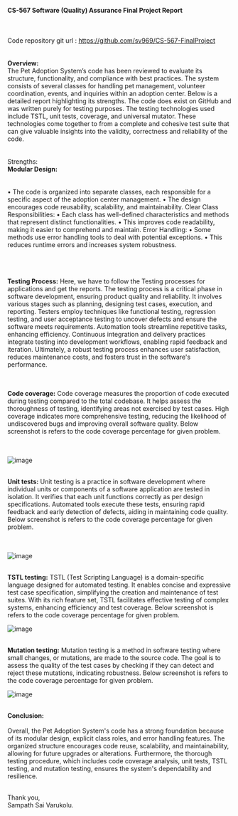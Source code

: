 <strong>CS-567 Software (Quality) Assurance Final Project Report</strong><br /><br /><br /><br />
Code repository git url :
https://github.com/sv969/CS-567-FinalProject <br /><br /><br />
<strong>Overview:</strong><br />
The Pet Adoption System’s code has been reviewed to evaluate its structure, functionality, and compliance with best practices. The system consists of several classes for handling pet management, volunteer coordination, events, and inquiries within an adoption center. Below is a detailed report highlighting its strengths. The code does exist on GitHub and was written purely for testing purposes. The testing technologies used include TSTL, unit tests, coverage, and universal mutator. These technologies come together to from a complete and cohesive test suite that can give valuable insights into the validity, correctness and reliability of the code.<br /><br /><br />
Strengths:<br />
<strong>Modular Design:</strong> <br /><br /><br />
• The code is organized into separate classes, each responsible for a specific aspect of the adoption center management.
• The design encourages code reusability, scalability, and maintainability.
Clear Class Responsibilities:
• Each class has well-defined characteristics and methods that represent distinct functionalities.
• This improves code readability, making it easier to comprehend and maintain.
Error Handling:
• Some methods use error handling tools to deal with potential exceptions.
• This reduces runtime errors and increases system robustness.<br /><br /><br /><br />

<strong>Testing Process:</strong>
Here, we have to follow the Testing processes for applications and get the reports. The testing process is a critical phase in software development, ensuring product quality and reliability. It involves various stages such as planning, designing test cases, execution, and reporting. Testers employ techniques like functional testing, regression testing, and user acceptance testing to uncover defects and ensure the software meets requirements. Automation tools streamline repetitive tasks, enhancing efficiency. Continuous integration and delivery practices integrate testing into development workflows, enabling rapid feedback and iteration. Ultimately, a robust testing process enhances user satisfaction, reduces maintenance costs, and fosters trust in the software's performance.<br /><br /><br />

<strong>Code coverage:</strong> Code coverage measures the proportion of code executed during testing compared to the total codebase. It helps assess the thoroughness of testing, identifying areas not exercised by test cases. High coverage indicates more comprehensive testing, reducing the likelihood of undiscovered bugs and improving overall software quality. Below screenshot is refers to the code coverage percentage for given problem.<br /><br /><br />

![image](https://github.com/sv969/CS-567-FinalProject/assets/166189909/b39864a1-531b-4286-9472-23d9062bce9e) <br /><br />

<strong>Unit tests:</strong> Unit testing is a practice in software development where individual units or components of a software application are tested in isolation. It verifies that each unit functions correctly as per design specifications. Automated tools execute these tests, ensuring rapid feedback and early detection of defects, aiding in maintaining code quality. Below screenshot is refers to the code coverage percentage for given problem.<br /><br /><br />

![image](https://github.com/sv969/CS-567-FinalProject/assets/166189909/8a5ae8e1-0019-4a71-a739-358760f2fd7c)<br /><br />

<strong>TSTL testing:</strong> TSTL (Test Scripting Language) is a domain-specific language designed for automated testing. It enables concise and expressive test case specification, simplifying the creation and maintenance of test suites. With its rich feature set, TSTL facilitates effective testing of complex systems, enhancing efficiency and test coverage. Below screenshot is refers to the code coverage percentage for given problem.<br />

![image](https://github.com/sv969/CS-567-FinalProject/assets/166189909/2fd2baac-3e03-42d8-bb52-14ac1d310f60) <br /><br />

<strong>Mutation testing:</strong> Mutation testing is a method in software testing where small changes, or mutations, are made to the source code. The goal is to assess the quality of the test cases by checking if they can detect and reject these mutations, indicating robustness. Below screenshot is refers to the code coverage percentage for given problem.
<br />

![image](https://github.com/sv969/CS-567-FinalProject/assets/166189909/929bc949-9b6c-4139-b419-a39e1ded7602)<br /><br />

<strong>Conclusion:</strong><br /><br />
Overall, the Pet Adoption System's code has a strong foundation because of its modular design, explicit class roles, and error handling features. The organized structure encourages code reuse, scalability, and maintainability, allowing for future upgrades or alterations. Furthermore, the thorough testing procedure, which includes code coverage analysis, unit tests, TSTL testing, and mutation testing, ensures the system's dependability and resilience.<br /><br />

Thank you,<br />
Sampath Sai Varukolu.
